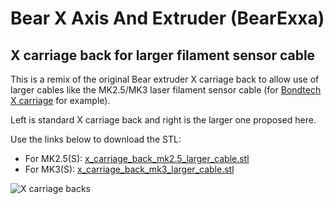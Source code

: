 # Bear X Axis And Extruder (BearExxa)

## X carriage back for larger filament sensor cable

This is a remix of the original Bear extruder X carriage back to allow use of larger cables like the MK2.5/MK3 laser filament sensor cable (for [Bondtech X carriage](../bondtech_x_carriage) for example).

Left is standard X carriage back and right is the larger one proposed here.

Use the links below to download the STL:
  * For MK2.5(S): [x_carriage_back_mk2.5_larger_cable.stl](printed_parts/x_carriage_back_mk2.5_larger_cable.stl?raw=true)
  * For MK3(S): [x_carriage_back_mk3_larger_cable.stl](printed_parts/x_carriage_back_mk3_larger_cable.stl?raw=true)

  ![X carriage backs](x_carriage_back_larger_fs_cables.jpg)
